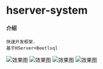 # hserver-system

#### 介绍
    快速开发框架.
    基于HServer+Beetlsql
 
   ![效果图](https://gitee.com/HServer/hserver-system/raw/master/doc/a.png)
   ![效果图](https://gitee.com/HServer/hserver-system/raw/master/doc/b.png)
   ![效果图](https://gitee.com/HServer/hserver-system/raw/master/doc/c.png)
   ![效果图](https://gitee.com/HServer/hserver-system/raw/master/doc/d.png)